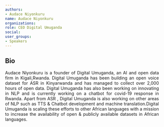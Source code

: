 ```yaml
---
authors:
- Audace Niyonkuru
name: Audace Niyonkuru
organizations:
role: CEO Digital Umuganda
social:
user_groups:
- Speakers
---
```



## Bio

Audace Niyonkuru is a founder of Digital Umuganda, an AI and open data firm in Kigali,Rwanda. Digital Umuganda has been building an open voice dataset for ASR in Kinyarwanda and has managed to collect over 2,000 hours of open data. Digital Umuganda has also been working on innovating in NLP and is currently working on a chatbot for covid-19 response in Rwanda. Apart from ASR , Digital Umuganda is also working on other areas of NLP such as TTS & Chatbot development and machine translation.Digital Umuganda is scaling these efforts to other African languages with a mission  to increase the availability of open & publicly available datasets in African languages.

<style>
body {
text-align: justify}
</style>
